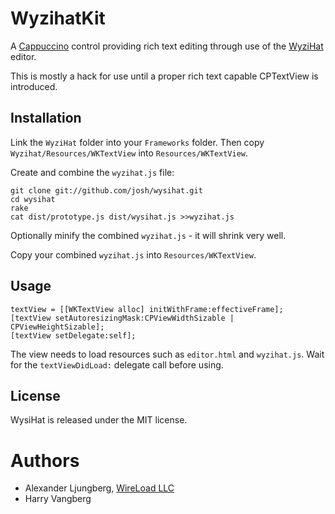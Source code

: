 WyzihatKit
==========

A [Cappuccino](http://cappuccino.org/) control providing rich text editing through use of the [WyziHat](http://github.com/josh/wysihat/) editor.

This is mostly a hack for use until a proper rich text capable CPTextView is introduced.

## Installation

Link the `WyziHat` folder into your `Frameworks` folder. Then copy `Wyzihat/Resources/WKTextView` into `Resources/WKTextView`. 

Create and combine the `wyzihat.js` file:

	git clone git://github.com/josh/wysihat.git
	cd wysihat
	rake
	cat dist/prototype.js dist/wysihat.js >>wyzihat.js
	
Optionally minify the combined `wyzihat.js` - it will shrink very well.

Copy your combined `wyzihat.js` into `Resources/WKTextView`.

## Usage

	textView = [[WKTextView alloc] initWithFrame:effectiveFrame];
	[textView setAutoresizingMask:CPViewWidthSizable | CPViewHeightSizable];    
	[textView setDelegate:self];

The view needs to load resources such as `editor.html` and `wyzihat.js`. Wait for the `textViewDidLoad:` delegate call before using.

## License

WysiHat is released under the MIT license.

# Authors

* Alexander Ljungberg, [WireLoad LLC](http://wireload.net)
* Harry Vangberg
